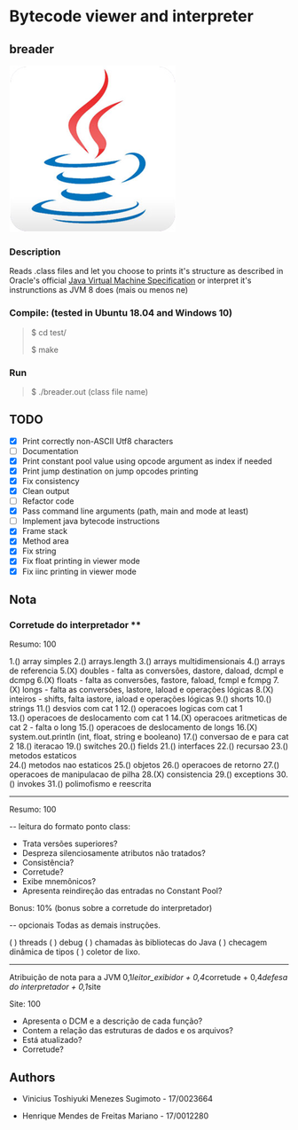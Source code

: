 # Bytecode viewer and interpreter

## breader

![Java 8 Logo](./.javasrc/javalogo.jpg "Java Logo")

### Description

Reads .class files and let you choose to prints it's structure as described in Oracle's official [Java Virtual Machine Specification](https://docs.oracle.com/javase/specs/jvms/se7/html/jvms-4.html "Documentation") or interpret it's instrunctions as JVM 8 does (mais ou menos ne)

### Compile: (tested in Ubuntu 18.04 and Windows 10)

>$ cd test/
>
>$ make

### Run

>$ ./breader.out (class file name)

## TODO

- [x] Print correctly non-ASCII Utf8 characters
- [ ] Documentation
- [x] Print constant pool value using opcode argument as index if needed
- [x] Print jump destination on jump opcodes printing
- [x] Fix consistency
- [x] Clean output
- [ ] Refactor code
- [x] Pass command line arguments (path, main and mode at least)
- [ ] Implement java bytecode instructions
- [x] Frame stack
- [x] Method area
- [x] Fix string
- [x] Fix float printing in viewer mode
- [x] Fix iinc printing in viewer mode

## Nota

### Corretude do interpretador **

Resumo: 100

1.() array simples
2.() arrays.length
3.() arrays multidimensionais
4.() arrays de referencia
5.(X) doubles - falta as conversões, dastore, daload, dcmpl e dcmpg
6.(X) floats - falta as conversões, fastore, faload, fcmpl e fcmpg
7.(X) longs - falta as conversões, lastore, laload e operações lógicas
8.(X) inteiros - shifts, falta iastore, iaload e operações lógicas
9.() shorts
10.() strings
11.() desvios com cat 1
12.() operacoes logicas com cat 1  
13.() operacoes de deslocamento com cat 1
14.(X) operacoes aritmeticas de cat 2 - falta o long
15.() operacoes de deslocamento de longs
16.(X) system.out.println (int, float, string e booleano)
17.() conversao de e para cat 2
18.() iteracao
19.() switches
20.() fields
21.() interfaces
22.() recursao
23.() metodos estaticos  
24.() metodos nao estaticos
25.() objetos
26.() operacoes de retorno
27.() operacoes de manipulacao de pilha
28.(X) consistencia
29.() exceptions
30.() invokes
31.() polimofismo e reescrita

-------------------------

Resumo: 100

-- leitura do formato ponto class:

- Trata versões superiores?
- Despreza silenciosamente atributos não tratados?
- Consistência?
- Corretude?
- Exibe mnemônicos?
- Apresenta reindireção das entradas no Constant Pool?

Bonus: 10% (bonus sobre a corretude do interpretador)

--  opcionais
Todas as demais instruções.

( ) threads
( ) debug
( ) chamadas às bibliotecas do Java
( ) checagem dinâmica de tipos
( ) coletor de lixo.

-------------------------

Atribuição de nota para a JVM
0,1*leitor_exibidor + 0,4*corretude + 0,4*defesa do interpretador + 0,1*site

Site: 100

- Apresenta o DCM e a descrição de cada função?
- Contem a relação das estruturas de dados e os arquivos?
- Está atualizado?
- Corretude?

## Authors

- Vinicius Toshiyuki Menezes Sugimoto - 17/0023664

- Henrique Mendes de Freitas Mariano - 17/0012280
